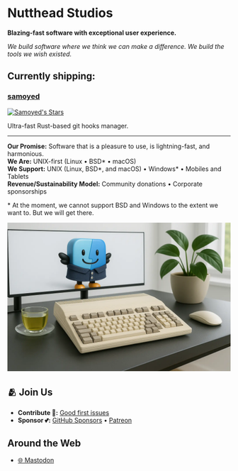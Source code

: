 # Nutthead Studios

**Blazing-fast software with exceptional user experience.**

_We build software where we think we can make a difference. We build the tools we wish existed._

## Currently shipping:

### [**samoyed**](https://github.com/nutthead/samoyed)  
[![Samoyed's Stars](https://img.shields.io/github/stars/nutthead/samoyed)](https://github.com/nutthead/samoyed/stargazers)

Ultra-fast Rust-based git hooks manager.

---

**Our Promise:** Software that is a pleasure to use, is lightning-fast, and harmonious.  
**We Are:** UNIX-first (Linux • BSD* • macOS)  
**We Support:** UNIX (Linux, BSD*, and macOS) • Windows* • Mobiles and Tablets  
**Revenue/Sustainability Model:** Community donations • Corporate sponsorships  

\* At the moment, we cannot support BSD and Windows to the extent we want to. But we will get there.

![Hero Image](assets/hero-2.webp)

## 🫂 Join Us

- **Contribute 🤝:** [Good first issues](https://github.com/nutthead/samoyed/issues?q=is%3Aissue%20state%3Aopen%20label%3Acommunity%3Agood-first-issue)
- **Sponsor 💕:** [GitHub Sponsors](https://github.com/sponsors/nutthead) • [Patreon](https://patreon.com/__nutthead__)

## Around the Web

- <a rel="me" href="https://mastodon.social/@behrangsa">🌐 Mastodon</a>
